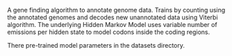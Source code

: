A gene finding algorithm to annotate genome data. Trains by counting using the annotated genomes and decodes new unannotated data using Viterbi algorithm. The underlying Hidden Markov Model uses variable number of emissions per hidden state to model codons inside the coding regions.

There pre-trained model parameters in the datasets directory.
